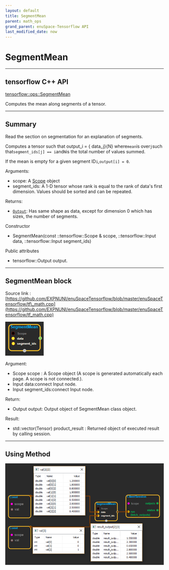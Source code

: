 ```yaml
--- 
layout: default 
title: SegmentMean 
parent: math_ops 
grand_parent: enuSpace-Tensorflow API 
last_modified_date: now 
--- 
```


# SegmentMean

---

## tensorflow C++ API

[tensorflow::ops::SegmentMean](https://www.tensorflow.org/api_docs/cc/class/tensorflow/ops/segment-mean)

Computes the mean along segments of a tensor.

---

## Summary

Read the section on segmentation for an explanation of segments.

Computes a tensor such that output\_i = { data\_j}{N} where`mean`is over`j`such that`segment_ids[j] == i`and`N`is the total number of values summed.

If the mean is empty for a given segment ID`i`,`output[i] = 0`.

Arguments:

* scope: A [Scope](https://www.tensorflow.org/api_docs/cc/class/tensorflow/scope.html#classtensorflow_1_1_scope) object
* segment\_ids: A 1-D tensor whose rank is equal to the rank of data's first dimension. Values should be sorted and can be repeated.

Returns:

* [`Output`](https://www.tensorflow.org/api_docs/cc/class/tensorflow/output.html#classtensorflow_1_1_output): Has same shape as data, except for dimension 0 which has size`k`, the number of segments.

Constructor

* SegmentMean\(const ::tensorflow::Scope & scope, ::tensorflow::Input data, ::tensorflow::Input segment\_ids\) 

Public attributes

* tensorflow::Output output.

---

## SegmentMean block

Source link : [https://github.com/EXPNUNI/enuSpaceTensorflow/blob/master/enuSpaceTensorflow/tf\_math.cpp](https://github.com/EXPNUNI/enuSpaceTensorflow/blob/master/enuSpaceTensorflow/tf_math.cpp)

![](../assets/math_SegmentMean_Symbol.png)

Argument:

* Scope scope : A Scope object \(A scope is generated automatically each page. A scope is not connected.\).
* Input data:connect  Input node.
* Input segment\_ids:connect  Input node.

Return:

* Output output: Output object of SegmentMean class object.

Result:

* std::vector\(Tensor\) product\_result : Returned object of executed result by calling session.

---

## Using Method

![](../assets/math_SegmentMean_Method.png)

